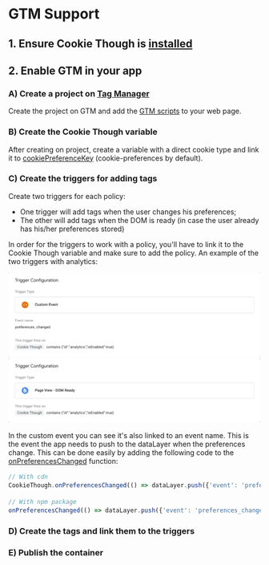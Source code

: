 # GTM Support

## 1. Ensure Cookie Though is&nbsp;[installed](/docs/installation)

## 2. Enable GTM in your app

### A) Create a project on&nbsp;[Tag Manager](https://tagmanager.google.com)

Create the project on GTM and add the [GTM scripts](https://developers.google.com/tag-manager/quickstart) to your web page.

### B) Create the Cookie Though variable

After creating on project, create a variable with a direct cookie type and link it to [cookiePreferenceKey](/docs/configuration###cookiePreferenceKey) (cookie-preferences by default).

### C) Create the triggers for adding tags

Create two triggers for each policy:

* One trigger will add tags when the user changes his preferences;
* The other will add tags when the DOM is ready (in case the user already has his/her preferences stored)

In order for the triggers to work with a policy, you'll have to link it to the Cookie Though variable and make sure to add the policy. An example of the two triggers with analytics:

![analytics-allow](images/analytics-allow.png)
![analytics-init](images/analytics-init.png)

In the custom event you can see it's also linked to an event name. This is the event the app needs to push to the dataLayer when the preferences change. This can be done easily by adding the following code to the [onPreferencesChanged](/api##onPreferencesChanged) function:

```js
// With cdn
CookieThough.onPreferencesChanged(() => dataLayer.push({'event': 'preferences_changed'}));

// With npm package
onPreferencesChanged(() => dataLayer.push({'event': 'preferences_changed'}));
```

### D) Create the tags and link them to the triggers

### E) Publish the container
